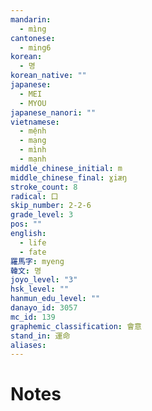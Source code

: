 ```yaml
---
mandarin:
  - mìng
cantonese:
  - ming6
korean:
  - 명
korean_native: ""
japanese:
  - MEI
  - MYOU
japanese_nanori: ""
vietnamese:
  - mệnh
  - mạng
  - mình
  - mạnh
middle_chinese_initial: m
middle_chinese_final: ɣiæŋ
stroke_count: 8
radical: 口
skip_number: 2-2-6
grade_level: 3
pos: ""
english:
  - life
  - fate
羅馬字: myeng
韓文: 명
joyo_level: "3"
hsk_level: ""
hanmun_edu_level: ""
danayo_id: 3057
mc_id: 139
graphemic_classification: 會意
stand_in: 運命
aliases:
---
```


# Notes
